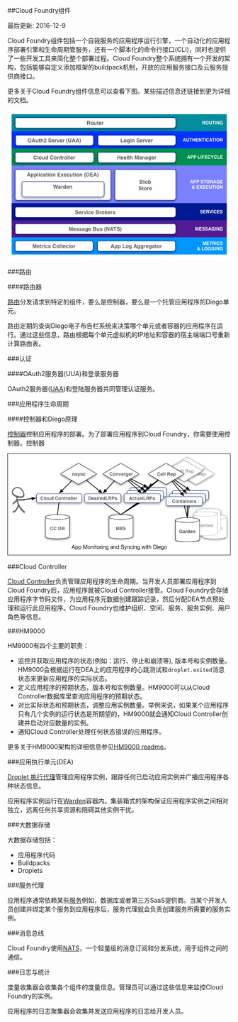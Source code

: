 <!--
##Cloud Foundry Components
Page last updated: December 9, 2016
-->
##Cloud Foundry组件

最后更新: 2016-12-9

<!--
Cloud Foundry components include a self-service application execution engine, an automation engine for application deployment and lifecycle management, and a scriptable command line interface (CLI), as well as integration with development tools to ease deployment processes. Cloud Foundry has an open architecture that includes a buildpack mechanism for adding frameworks, an application services interface, and a cloud provider interface.
-->
Cloud Foundry组件包括一个自我服务的应用程序运行引擎，一个自动化的应用程序部署引擎和生命周期管服务，还有一个脚本化的命令行接口(CLI)，同时也提供了一些开发工具来简化整个部署过程。Cloud Foundry整个系统拥有一个开发的架构，包括能够自定义添加框架的buildpack机制，开放的应用服务接口及云服务提供商接口。

<!--
Refer to the descriptions below for more information about Cloud Foundry components. Some descriptions include links to more detailed documentation.
-->
更多关于Cloud Foundry组件信息可以查看下图。某些描述信息还链接到更为详细的文档。

![Cloud Foundry架构](../images/cloud-foundry-concepts/cf_architecture_block.png)

<!--
###Routing
-->
###路由

<!--
Router
-->
####路由器

<!--
The router routes incoming traffic to the appropriate component, either a Cloud Controller component or a hosted application running on a Diego Cell.
-->

[路由]分发请求到特定的组件，要么是控制器，要么是一个托管应用程序的Diego单元。

<!--
The router periodically queries the Diego Bulletin Board System (BBS) to determine which cells and containers each application currently runs on. Using this information, the router recomputes new routing tables based on the IP addresses of each cell virtual machine (VM) and the host-side port numbers for the cell’s containers.
-->
路由定期的查询Diego电子布告栏系统来决策哪个单元或者容器的应用程序在运行。通过这些信息，路由根据每个单元虚拟机的IP地址和容器的宿主端端口号重新计算路由表。

<!--
###Authentication
-->
###认证

<!--
####OAuth2 Server (UAA) and Login Server
-->
####OAuth2服务器(UUA)和登录服务器

<!--
The OAuth2 server (the UAA) and Login Server work together to provide identity management.
-->
OAuth2服务器([UAA])和登陆服务器共同管理认证服务。

<!--
###App Lifecycle
-->
###应用程序生命周期

<!--
####Cloud Controller and Diego Brain
-->
####控制器和Diego原理

<!--
The [Cloud Controller] (CC) directs the deployment of applications. To push an app to Cloud Foundry, you target the Cloud Controller. The Cloud Controller then directs the Diego Brain through the [CC-Bridge] to coordinate individual [Diego cells] to stage and run applications.

In [pre-Diego architecture], the Cloud Controller’s Droplet Execution Agent (DEA) performed these app lifecycle tasks.

The Cloud Controller also maintain records of [orgs, spaces, user roles, services], and more.
-->
[控制器](CC)控制应用程序的部署。为了部署应用程序到Cloud Foundry，你需要使用控制器。控制器

<!--
####nsync, BBS, and Cell Reps
-->

<!--
To keep applications available, cloud deployments must constantly monitor their states and reconcile them with their expected states, starting and stopping processes as required. In pre-Diego architecture, the [Health Manager (HM9000)] performed this function. The nsync, BBS, and Cell Reps use a more distributed approach.
-->

![app-monitor-sync-diego](../images/cloud-foundry-concepts/app-monitor-sync-diego.png)

<!--
The nsync, BBS, and Cell Rep components work together along a chain to keep apps running. At one end is the user. At the other end are the instances of applications running on widely-distributed VMs, which may crash or become unavailable.
-->

<!--
Here is how the components work together:

* **nsync** receives a message from the Cloud Controller when the user scales an app. It writes the number of instances into a `DesiredLRP` structure in the Diego BBS database.
* **BBS** uses its convergence process to monitor the `DesiredLRP` and `ActualLRP` values. It launches or kills application instances as appropriate to ensure the `ActualLRP` count matches the `DesiredLRP` count.
* **Cell** Rep monitors the containers and provides the `ActualLRP` value.
-->

<!--
###App Storage and Execution
-->

<!--
####Blobstore
-->

<!--
The blobstore is a repository for large binary files, which Github cannot easily manage because Github is designed for code. Blobstore binaries include:
-->

<!--
* Application code packages
* Buildpacks
* Droplets
-->

<!--
You can configure the blobstore as either an internal server or an external S3 or S3-compatible endpoint.
-->

<!--
####Diego Cell
-->

<!--
Each application VM has a Diego Cell that executes application start and stop actions locally, manages the VM’s containers, and reports app status and other data to the BBS and [Loggregator].
-->

<!--
In pre-Diego CF architecture, the [DEA node] performed the task of managing the applications and containers on a VM.
-->

<!--
###Services
-->

<!--
####Service Brokers
-->

<!--
Applications typically depend on [services] such as databases or third-party SaaS providers. When a developer provisions and binds a service to an application, the service broker for that service is responsible for providing the service instance.
-->

<!--
###Messaging
-->

<!--
####Consul and BBS
-->

<!--
Cloud Foundry component VMs communicate with each other internally through HTTP and HTTPS protocols, sharing temporary messages and data stored in two locations:
-->

<!--
* A [Consul server] stores longer-lived control data, such as component IP addresses and distributed locks that prevent components from duplicating actions.
* Diego’s [Bulletin Board System] (BBS) stores more frequently updated and disposable data such as cell and application status, unallocated work, and heartbeat messages. The BBS stores data in MySQL, using the [Go MySQL Driver].
-->

<!--
The route-emitter component uses the NATS protocol to broadcast the latest routing tables to the routers. In pre-Diego CF architecture, the [NATS Message Bus] carried all internal component communications.
-->

<!--
###Metrics and Logging
-->

<!--
####Loggregator
-->

<!--
The Loggregator (log aggregator) system streams application logs to developers.
-->

<!--
####Metrics Collector
-->

<!--
The metrics collector gathers metrics and statistics from the components. Operators can use this information to monitor a Cloud Foundry deployment.
-->

###Cloud Controller

[Cloud Controller](http://docs.cloudfoundry.org/concepts/architecture/cloud-controller.html)负责管理应用程序的生命周期。当开发人员部署应用程序到Cloud Foundry后，应用程序就被Cloud Controller接管。Cloud Foundry会存储应用程序字节码文件，为应用程序元数据创建跟踪记录，然后分配DEA节点预处理和运行此应用程序。Cloud Foundry也维护组织、空间、服务、服务实例、用户角色等信息。

###HM9000

HM9000有四个主要的职责：

* 监控并获取应用程序的状态(例如：运行、停止和崩溃等), 版本号和实例数量。HM9000会根据运行在DEA上的应用程序的心跳测试和`droplet.exited`消息状态来更新应用程序的实际状态。
* 定义应用程序的预期状态，版本号和实例数量。HM9000可以从Cloud Controller数据库里查询应用程序的预期状态。
* 对比实际状态和预期状态，调整应用实例数量。举例来说，如果某个应用程序只有几个实例的运行状态是所期望的，HM9000就会通知Cloud Controller创建并启动对应数量的实例。
* 通知Cloud Controller处理任何状态错误的应用程序。

更多关于HM9000架构的详细信息参见[HM9000 readme](https://github.com/cloudfoundry/hm9000)。

###应用执行单元(DEA)

[Droplet 执行代理](http://docs.cloudfoundry.org/concepts/architecture/execution-agent.html)管理应用程序实例，跟踪任何已启动应用实例并广播应用程序各种状态信息。

应用程序实例运行在[Warden](http://docs.cloudfoundry.org/concepts/architecture/warden.html)容器内。集装箱式的架构保证应用程序实例之间相对独立，远离任何共享资源和阻碍其他实例干扰。

###大数据存储

大数据存储包括：

* 应用程序代码
* Buildpacks
* Droplets

###服务代理

应用程序通常依赖某些[服务](http://docs.cloudfoundry.org/services/)例如，数据库或者第三方SaaS提供商。当某个开发人员创建并绑定某个服务到应用程序后，服务代理就会负责创建服务所需要的服务实例。

###消息总线

Cloud Foundry使用[NATS](http://docs.cloudfoundry.org/concepts/architecture/messaging-nats.html)，一个轻量级的消息订阅和分发系统，用于组件之间的通信。

###日志与统计

度量收集器会收集各个组件的度量信息。管理员可以通过这些信息来监控Cloud Foundry的实例。

应用程序的日志聚集器会收集并发送应用程序的日志给开发人员。

[路由]: http://docs.cloudfoundry.org/concepts/architecture/router.html
[UAA]: http://docs.cloudfoundry.org/concepts/architecture/uaa.html
[控制器]: http://docs.cloudfoundry.org/concepts/architecture/cloud-controller.html
